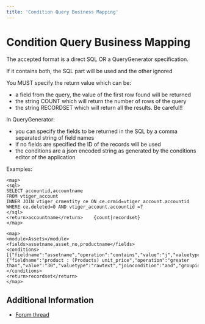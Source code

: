 ```yaml
---
title: 'Condition Query Business Mapping'
---
```


Condition Query Business Mapping
================================

The accepted format is a direct SQL OR a QueryGenerator specification.

If it contains both, the SQL part will be used and the other ignored

You MUST specify the return value which can be:

-   a field from the query, the value of the first row found will be
    returned
-   the string COUNT which will return the number of rows of the query
-   the string RECORDSET which will return all the results. Be careful!!

In QueryGenerator:

-   you can specify the fields to be returned in the SQL by a comma
    separated string of field names
-   if no fields are specified the ID of the records will be used
-   the conditions are a json encoded string as generated by the
    conditions editor of the application

Examples:

    <map>
    <sql>
    SELECT accountid,accountname
    FROM vtiger_account
    INNER JOIN vtiger_crmentity ce ON ce.crmid=vtiger_account.accountid
    WHERE ce.deleted=0 AND vtiger_account.accountid =?
    </sql>
    <return>accountname</return>    {count|recordset}
    </map>

    <map>
    <module>Assets</module>
    <fields>assetname,asset_no,productname</fields>
    <conditions>[{"fieldname":"assetname","operation":"contains","value":"j","valuetype":"rawtext","joincondition":"and","groupid":"0"},{"fieldname":"product : (Products) unit_price","operation":"greater than","value":"30","valuetype":"rawtext","joincondition":"and","groupid":"0"}]</conditions>
    <return>recordset</return>
    </map>

Additional Information
----------------------

-   [Forum thread](http://discussions.corebos.org/thread-642.html)
